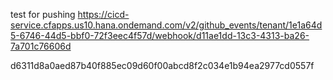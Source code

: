 test for pushing
https://cicd-service.cfapps.us10.hana.ondemand.com/v2/github_events/tenant/1e1a64d5-6746-44d5-bbf0-72f3eec4f57d/webhook/d11ae1dd-13c3-4313-ba26-7a701c76606d


d6311d8a0aed87b40f885ec09d60f00abcd8f2c034e1b94ea2977cd0557f